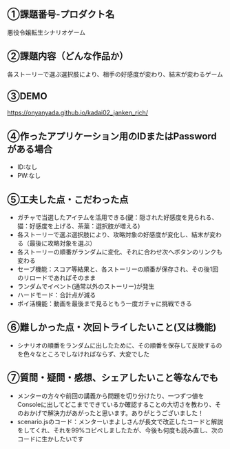 ## ①課題番号-プロダクト名

悪役令嬢転生シナリオゲーム

## ②課題内容（どんな作品か）

各ストーリーで選ぶ選択肢により、相手の好感度が変わり、結末が変わるゲーム

## ③DEMO

https://onyanyada.github.io/kadai02_janken_rich/

## ④作ったアプリケーション用のIDまたはPasswordがある場合

- ID:なし
- PW:なし

## ⑤工夫した点・こだわった点

- ガチャで当選したアイテムを活用できる(鍵：隠された好感度を見られる、猫：好感度を上げる、茶葉：選択肢が増える)
- 各ストーリーで選ぶ選択肢により、攻略対象の好感度が変化し、結末が変わる（最後に攻略対象を選ぶ）
- 各ストーリーの順番がランダムに変化、それに合わせ次へボタンのリンクも変わる
- セーブ機能：スコア等結果と、各ストーリーの順番が保存され、その後1回のリロードであればそのまま
- ランダムでイベント(通常以外のストーリー)が発生
- ハードモード：合計点が減る
- ポイ活機能：動画を最後まで見るともう一度ガチャに挑戦できる
  
## ⑥難しかった点・次回トライしたいこと(又は機能)

- シナリオの順番をランダムに出したために、その順番を保存して反映するのを色々なところでしなければならず、大変でした

## ⑦質問・疑問・感想、シェアしたいこと等なんでも

- メンターの方々や前回の講義から問題を切り分けたり、一つずつ値をConsoleに出してどこまでできているか確認することの大切さを教わり、そのおかげで解決力があがったと思います。ありがとうございました！
- scenario.jsのコード：メンターいまよしさんが長文で改正したコードと解説をしてくれ、それを99%コピペしましたたが、今後も何度も読み直し、次のコードに生かしたいです
